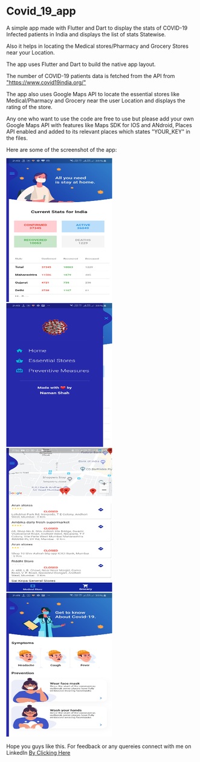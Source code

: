 # Covid_19_app
 A simple app made with Flutter and Dart to display the stats of COVID-19 Infected patients in India and displays the list of stats Statewise.
 
 Also it helps in locating the Medical stores/Pharmacy and Grocery Stores near your Location.
<p> 
 The app uses Flutter and Dart to build the native app layout.
 <p>The number of COVID-19 patients data is fetched from the API from <a href="https://www.covid19india.org/">"https://www.covid19india.org/"</a>
 <p>The app also uses Google Maps API to locate the essential stores like Medical/Pharmacy and Grocery near the user Location and displays the rating of the store.
  
  <p><p> Any one who want to use the code are free to use but please add your own Google Maps API with features like Maps SDK for IOS and ANdroid, Places API enabled and added to its relevant places which states "YOUR_KEY" in the files.
 
 <p><p>
 Here are some of the screenshot of the app:
 <p>
 <img src="https://github.com/shahnamana/Covid_19_app/blob/master/Screenshot/Screenshot_20200502-144902.jpg" width="280" height="380">
 <img src="https://github.com/shahnamana/Covid_19_app/blob/master/Screenshot/Screenshot_20200502-144909.jpg" width="280" height="380">
 <img src="https://github.com/shahnamana/Covid_19_app/blob/master/Screenshot/Screenshot_20200503-193648(updated%20store%20page).jpg" width="280" height="380">
<!--  <img src="https://github.com/shahnamana/Covid_19_app/blob/master/Screenshot/Screenshot_20200502-144940.jpg" width="280" height="380"> -->
 <img src="https://github.com/shahnamana/Covid_19_app/blob/master/Screenshot/Screenshot_20200502-144945.jpg" width="280" height="380">
 </p>
 


<p>
 <p>
  <p>
   Hope you guys like this. For feedback or any quereies connect with me on LinkedIn <a href="https://www.linkedin.com/in/naman-shah-95493378/"> By Clicking Here</a>
